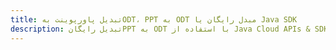 ---title: تبدیل پاورپوینت بهODT، PPT به ODT مبدل رایگان یا Java SDKdescription: تبدیل رایگانPPT به ODT با استفاده از Java Cloud APIs & SDK. همچنین اسناد Microsoft PowerPoint را در Cloud ایجاد، ویرایش و رندر کنید.---